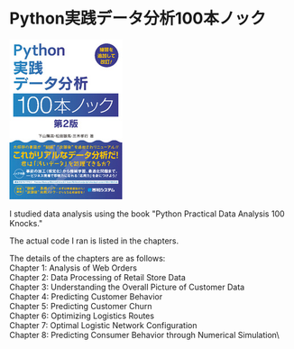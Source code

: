 # Python実践データ分析100本ノック 

<img src='data_1000.jpg'>

I studied data analysis using the book "Python Practical Data Analysis 100 Knocks."

The actual code I ran is listed in the chapters.

The details of the chapters are as follows:\
Chapter 1: Analysis of Web Orders\
Chapter 2: Data Processing of Retail Store Data\
Chapter 3: Understanding the Overall Picture of Customer Data\
Chapter 4: Predicting Customer Behavior\
Chapter 5: Predicting Customer Churn\
Chapter 6: Optimizing Logistics Routes\
Chapter 7: Optimal Logistic Network Configuration\
Chapter 8: Predicting Consumer Behavior through Numerical Simulation\
